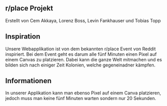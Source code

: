 ## r/place Projekt
<p>Erstellt von Cem Akkaya, Lorenz Boss, Levin Fankhauser und Tobias Topp</p>

## Inspiration 
<p>Unsere Webapplikation ist von dem bekannten r/place Event von Reddit inspiriert. Bei dem Event geht es darum alle fünf Minuten einen Pixel auf einem Canvas zu platzieren. Dabei kann die ganze Welt mitmachen und es bilden sich nach einiger Zeit Kolonien, welche gegeneinadner kämpfen.</p>

## Informationen 
<p>In unserer Applikation kann man ebenso Pixel auf einem Canva platzieren, jedoch muss man keine fünf Minuten warten sondern nur 20 Sekunden.</p>


